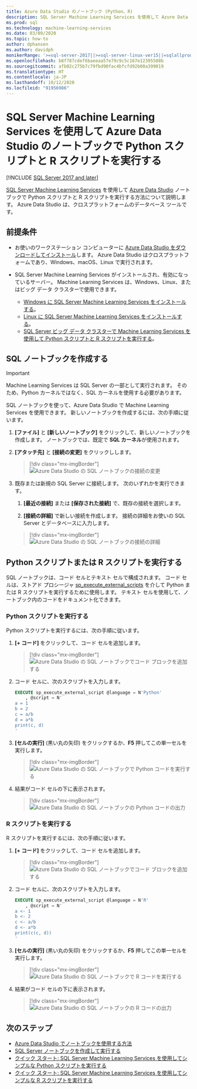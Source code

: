 ```yaml
---
title: Azure Data Studio のノートブック (Python、R)
description: SQL Server Machine Learning Services を使用して Azure Data Studio のノートブックで Python スクリプトと R スクリプトを実行する方法について説明します。
ms.prod: sql
ms.technology: machine-learning-services
ms.date: 03/09/2020
ms.topic: how-to
author: dphansen
ms.author: davidph
monikerRange: '>=sql-server-2017||>=sql-server-linux-ver15||=sqlallproducts-allversions'
ms.openlocfilehash: b8f787cdef6baeeaa57e79c9c5c167e12395508b
ms.sourcegitcommit: afb02c275b7c79fbd90fac4bfcfd92b00a399019
ms.translationtype: HT
ms.contentlocale: ja-JP
ms.lasthandoff: 10/12/2020
ms.locfileid: "91956986"
---
```

# <a name="run-python-and-r-scripts-in-azure-data-studio-notebooks-with-sql-server-machine-learning-services"></a>SQL Server Machine Learning Services を使用して Azure Data Studio のノートブックで Python スクリプトと R スクリプトを実行する
[!INCLUDE [SQL Server 2017 and later](../../includes/applies-to-version/sqlserver2017.md)]

[SQL Server Machine Learning Services](../sql-server-machine-learning-services.md) を使用して [Azure Data Studio](../../azure-data-studio/what-is.md) ノートブックで Python スクリプトと R スクリプトを実行する方法について説明します。 Azure Data Studio は、クロスプラットフォームのデータベース ツールです。

## <a name="prerequisites"></a>前提条件

- お使いのワークステーション コンピューターに [Azure Data Studio をダウンロードしてインストール](../../azure-data-studio/download-azure-data-studio.md)します。 Azure Data Studio はクロスプラットフォームであり、Windows、macOS、Linux で実行されます。

- SQL Server Machine Learning Services がインストールされ、有効になっているサーバー。 Machine Learning Services は、Windows、Linux、またはビッグ データ クラスターで使用できます。

  - [Windows に SQL Server Machine Learning Services をインストールする](sql-machine-learning-services-windows-install.md)。
  - [Linux に SQL Server Machine Learning Services をインストールする](../../linux/sql-server-linux-setup-machine-learning.md)。
  - [SQL Server ビッグ データ クラスターで Machine Learning Services を使用して Python スクリプトと R スクリプトを実行する](../../big-data-cluster/machine-learning-services.md)。

## <a name="create-a-sql-notebook"></a>SQL ノートブックを作成する

> [!IMPORTANT]
> Machine Learning Services は SQL Server の一部として実行されます。 そのため、Python カーネルではなく、SQL カーネルを使用する必要があります。

SQL ノートブックを使って、Azure Data Studio で Machine Learning Services を使用できます。 新しいノートブックを作成するには、次の手順に従います。

1. **[ファイル]** と **[新しいノートブック]** をクリックして、新しいノートブックを作成します。 ノートブックでは、既定で **SQL カーネル**が使用されます。

1. **[アタッチ先]** と **[接続の変更]** をクリックしします。 

    > [!div class="mx-imgBorder"]
    > ![Azure Data Studio の SQL ノートブックの接続の変更](media/ads-attach-to-connection.png)
    
1. 既存または新規の SQL Server に接続します。 次のいずれかを実行できます。

    1. **[最近の接続]** または **[保存された接続]** で、既存の接続を選択します。

    1. **[接続の詳細]** で新しい接続を作成します。 接続の詳細をお使いの SQL Server とデータベースに入力します。

    > [!div class="mx-imgBorder"]
    > ![Azure Data Studio の SQL ノートブックの接続の詳細](media/ads-connection-details.png)  

## <a name="run-python-or-r-scripts"></a>Python スクリプトまたは R スクリプトを実行する

SQL ノートブックは、コード セルとテキスト セルで構成されます。 コード セルは、ストアド プロシージャ [sp_execute_external_scripts](../../relational-databases/system-stored-procedures/sp-execute-external-script-transact-sql.md) を介して Python または R スクリプトを実行するために使用します。 テキスト セルを使用して、ノートブック内のコードをドキュメント化できます。

### <a name="run-a-python-script"></a>Python スクリプトを実行する

Python スクリプトを実行するには、次の手順に従います。

1. **[+ コード]** をクリックして、コード セルを追加します。

    > [!div class="mx-imgBorder"]
    > ![Azure Data Studio の SQL ノートブックでコード ブロックを追加する](media/ads-add-code.png)  

1. コード セルに、次のスクリプトを入力します。

    ```sql
    EXECUTE sp_execute_external_script @language = N'Python'
        , @script = N'
    a = 1
    b = 2
    c = a/b
    d = a*b
    print(c, d)
    '
    ```

1. **[セルの実行]** (黒い丸の矢印) をクリックするか、**F5** 押してこの単一セルを実行します。

    > [!div class="mx-imgBorder"]
    > ![Azure Data Studio の SQL ノートブックで Python コードを実行する](media/ads-run-python.png)  

1. 結果がコード セルの下に表示されます。

    > [!div class="mx-imgBorder"]
    > ![Azure Data Studio の SQL ノートブックの Python コードの出力](media/ads-run-python-output.png)  

### <a name="run-an-r-script"></a>R スクリプトを実行する

R スクリプトを実行するには、次の手順に従います。

1. **[+ コード]** をクリックして、コード セルを追加します。

    > [!div class="mx-imgBorder"]
    > ![Azure Data Studio の SQL ノートブックでコード ブロックを追加する](media/ads-add-code.png)  

1. コード セルに、次のスクリプトを入力します。

    ```sql
    EXECUTE sp_execute_external_script @language = N'R'
        , @script = N'
    a <- 1
    b <- 2
    c <- a/b
    d <- a*b
    print(c(c, d))
    '
    ```

1. **[セルの実行]** (黒い丸の矢印) をクリックするか、**F5** 押してこの単一セルを実行します。

    > [!div class="mx-imgBorder"]
    > ![Azure Data Studio の SQL ノートブックで R コードを実行する](media/ads-run-r.png)  

1. 結果がコード セルの下に表示されます。

    > [!div class="mx-imgBorder"]
    > ![Azure Data Studio の SQL ノートブックの R コードの出力](media/ads-run-r-output.png)  

## <a name="next-steps"></a>次のステップ

- [Azure Data Studio でノートブックを使用する方法](../../azure-data-studio/notebooks/notebooks-guidance.md)
- [SQL Server ノートブックを作成して実行する](../../azure-data-studio/notebooks/notebooks-sql-kernel.md)
- [クイック スタート: SQL Server Machine Learning Services を使用してシンプルな Python スクリプトを実行する](../tutorials/quickstart-python-create-script.md)
- [クイック スタート: SQL Server Machine Learning Services を使用してシンプルな R スクリプトを実行する](../tutorials/quickstart-r-create-script.md)